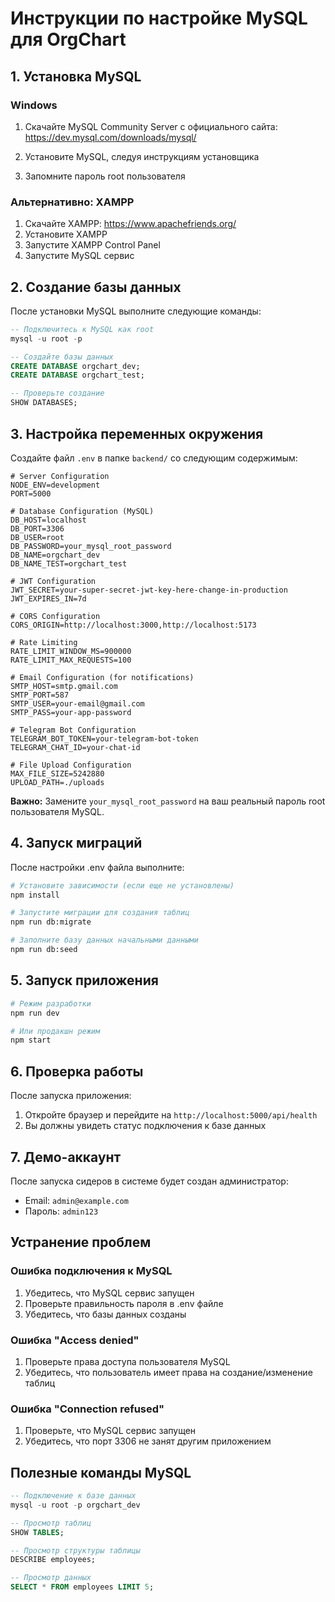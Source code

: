 # Инструкции по настройке MySQL для OrgChart

## 1. Установка MySQL

### Windows

1. Скачайте MySQL Community Server с официального сайта:
   https://dev.mysql.com/downloads/mysql/

2. Установите MySQL, следуя инструкциям установщика
3. Запомните пароль root пользователя

### Альтернативно: XAMPP

1. Скачайте XAMPP: https://www.apachefriends.org/
2. Установите XAMPP
3. Запустите XAMPP Control Panel
4. Запустите MySQL сервис

## 2. Создание базы данных

После установки MySQL выполните следующие команды:

```sql
-- Подключитесь к MySQL как root
mysql -u root -p

-- Создайте базы данных
CREATE DATABASE orgchart_dev;
CREATE DATABASE orgchart_test;

-- Проверьте создание
SHOW DATABASES;
```

## 3. Настройка переменных окружения

Создайте файл `.env` в папке `backend/` со следующим содержимым:

```env
# Server Configuration
NODE_ENV=development
PORT=5000

# Database Configuration (MySQL)
DB_HOST=localhost
DB_PORT=3306
DB_USER=root
DB_PASSWORD=your_mysql_root_password
DB_NAME=orgchart_dev
DB_NAME_TEST=orgchart_test

# JWT Configuration
JWT_SECRET=your-super-secret-jwt-key-here-change-in-production
JWT_EXPIRES_IN=7d

# CORS Configuration
CORS_ORIGIN=http://localhost:3000,http://localhost:5173

# Rate Limiting
RATE_LIMIT_WINDOW_MS=900000
RATE_LIMIT_MAX_REQUESTS=100

# Email Configuration (for notifications)
SMTP_HOST=smtp.gmail.com
SMTP_PORT=587
SMTP_USER=your-email@gmail.com
SMTP_PASS=your-app-password

# Telegram Bot Configuration
TELEGRAM_BOT_TOKEN=your-telegram-bot-token
TELEGRAM_CHAT_ID=your-chat-id

# File Upload Configuration
MAX_FILE_SIZE=5242880
UPLOAD_PATH=./uploads
```

**Важно:** Замените `your_mysql_root_password` на ваш реальный пароль root пользователя MySQL.

## 4. Запуск миграций

После настройки .env файла выполните:

```bash
# Установите зависимости (если еще не установлены)
npm install

# Запустите миграции для создания таблиц
npm run db:migrate

# Заполните базу данных начальными данными
npm run db:seed
```

## 5. Запуск приложения

```bash
# Режим разработки
npm run dev

# Или продакшн режим
npm start
```

## 6. Проверка работы

После запуска приложения:

1. Откройте браузер и перейдите на `http://localhost:5000/api/health`
2. Вы должны увидеть статус подключения к базе данных

## 7. Демо-аккаунт

После запуска сидеров в системе будет создан администратор:
- Email: `admin@example.com`
- Пароль: `admin123`

## Устранение проблем

### Ошибка подключения к MySQL

1. Убедитесь, что MySQL сервис запущен
2. Проверьте правильность пароля в .env файле
3. Убедитесь, что базы данных созданы

### Ошибка "Access denied"

1. Проверьте права доступа пользователя MySQL
2. Убедитесь, что пользователь имеет права на создание/изменение таблиц

### Ошибка "Connection refused"

1. Проверьте, что MySQL сервис запущен
2. Убедитесь, что порт 3306 не занят другим приложением

## Полезные команды MySQL

```sql
-- Подключение к базе данных
mysql -u root -p orgchart_dev

-- Просмотр таблиц
SHOW TABLES;

-- Просмотр структуры таблицы
DESCRIBE employees;

-- Просмотр данных
SELECT * FROM employees LIMIT 5;
``` 